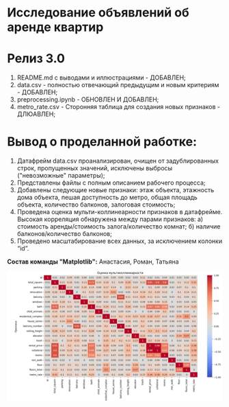 # Исследование объявлений об аренде квартир


# Релиз 3.0

1. README.md с выводами и иллюстрациями - ДОБАВЛЕН;
2. data.csv - полностью отвечающий предыдущим и новым критериям - ДОБАВЛЕН;
3. preprocessing.ipynb - ОБНОВЛЕН И ДОБАВЛЕН;
4. metro_rate.csv - Сторонняя таблица для создания новых признаков - ДЛЮАВЛЕН;

# Вывод о проделанной работке: 

1. Датафрейм data.csv проанализирован, очищен от задублированных строк, пропущенных значений, исключены выбросы ("невозможные" параметры);
2. Представлены файлы с полным описанием рабочего процесса;
3. Добавлены следующие новые признаки: этаж объекта, этажность дома объекта, пешая доступность до метро, общая площадь объекта, количество балконов, залоговая стоимость;
4. Проведена оценка мульти-коллинеарности признаков в датафрейме. Высокая корреляция обнаружена между парами признаков:
	а) стоимость аренды/стоимость залога/количество комнат; 
	б) наличие балконов/количество балконов;
5. Проведено масштабирование всех данных, за исключением колонки “id”.

**Состав команды "Matplotlib":**
Анастасия,
Роман,
Татьяна

![картинка](picture.jpg)
